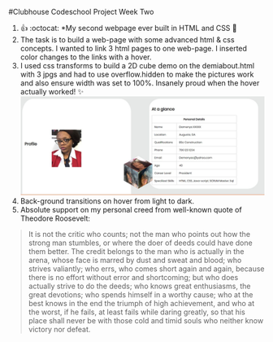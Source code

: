 #Clubhouse Codeschool Project Week Two
1. :+1: :octocat: *My second webpage ever built in HTML and CSS :tada:
2. The task is to build a web-page with some advanced html & css concepts. I wanted to link 3 html pages to one web-page. I inserted color changes to the links with a hover.
3. I used css transforms to build a 2D cube demo on the demiabout.html with 3 jpgs and had to use overflow.hidden to make the pictures work and also ensure width was set to 100%. Insanely proud when the hover actually worked! :sparkles: ![2D Cube](Screenshot.jpg)
4. Back-ground transitions on hover from light to dark.
5. Absolute support on my personal creed from well-known quote of Theodore Roosevelt:
>It is not the critic who counts; 
>not the man who points out how the strong man stumbles, 
>or where the doer of deeds could have done them better. 
>The credit belongs to the man who is actually in the arena, 
>whose face is marred by dust and sweat and blood; 
>who strives valiantly; who errs, 
>who comes short again and again, 
>because there is no effort without error and shortcoming;
>but who does actually strive to do the deeds; 
>who knows great enthusiasms, 
>the great devotions; who spends himself in a worthy cause; 
>who at the best knows in the end the triumph of high achievement, 
>and who at the worst, if he fails, 
>at least fails while daring greatly,
>so that his place shall never be with those cold and timid souls who neither know victory nor defeat.

